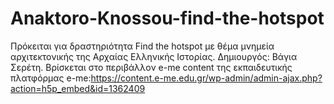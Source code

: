 # Anaktoro-Knossou-find-the-hotspot
Πρόκειται για δραστηριότητα Find the hotspot με θέμα μνημεία αρχιτεκτονικής της Αρχαίας Ελληνικής Ιστορίας. Δημιουργός: Βάγια Σερέτη. Βρίσκεται στο περιβάλλον e-me content της εκπαιδευτικής πλατφόρμας e-me:https://content.e-me.edu.gr/wp-admin/admin-ajax.php?action=h5p_embed&id=1362409
